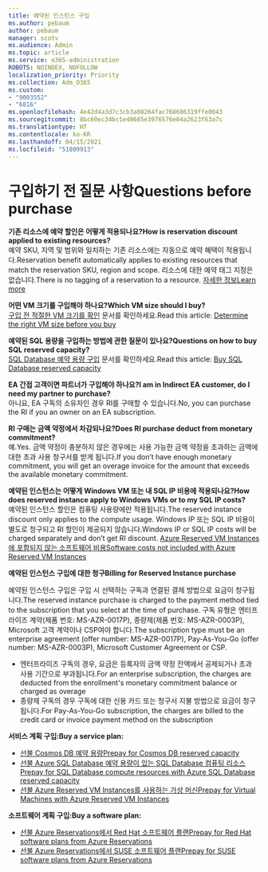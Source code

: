 ```yaml
---
title: 예약된 인스턴스 구입
ms.author: pebaum
author: pebaum
manager: scotv
ms.audience: Admin
ms.topic: article
ms.service: o365-administration
ROBOTS: NOINDEX, NOFOLLOW
localization_priority: Priority
ms.collection: Adm_O365
ms.custom:
- "9003552"
- "6816"
ms.openlocfilehash: 4e42d4a3d7c3cb3a08264fac768606319ffe0043
ms.sourcegitcommit: 8bc60ec34bc1e40685e3976576e04a2623f63a7c
ms.translationtype: HT
ms.contentlocale: ko-KR
ms.lasthandoff: 04/15/2021
ms.locfileid: "51809913"
---
```

# <a name="questions-before-purchase"></a><span data-ttu-id="764c6-102">구입하기 전 질문 사항</span><span class="sxs-lookup"><span data-stu-id="764c6-102">Questions before purchase</span></span>

<span data-ttu-id="764c6-103">**기존 리소스에 예약 할인은 어떻게 적용되나요?**</span><span class="sxs-lookup"><span data-stu-id="764c6-103">**How is reservation discount applied to existing resources?**</span></span>  
<span data-ttu-id="764c6-104">예약 SKU, 지역 및 범위와 일치하는 기존 리소스에는 자동으로 예약 혜택이 적용됩니다.</span><span class="sxs-lookup"><span data-stu-id="764c6-104">Reservation benefit automatically applies to existing resources that match the reservation SKU, region and scope.</span></span> <span data-ttu-id="764c6-105">리소스에 대한 예약 태그 지정은 없습니다.</span><span class="sxs-lookup"><span data-stu-id="764c6-105">There is no tagging of a reservation to a resource.</span></span> [<span data-ttu-id="764c6-106">자세한 정보</span><span class="sxs-lookup"><span data-stu-id="764c6-106">Learn more</span></span>](https://docs.microsoft.com/azure/cost-management-billing/reservations/save-compute-costs-reservations?WT.mc_id=Portal-Microsoft_Azure_Support#how-reservation-discount-is-applied) 

<span data-ttu-id="764c6-107">**어떤 VM 크기를 구입해야 하나요?**</span><span class="sxs-lookup"><span data-stu-id="764c6-107">**Which VM size should I buy?**</span></span>  
<span data-ttu-id="764c6-108">[구입 전 적절한 VM 크기를 확인](https://docs.microsoft.com/azure/virtual-machines/windows/prepay-reserved-vm-instances?toc=/azure/billing/TOC.json&WT.mc_id=Portal-Microsoft_Azure_Support#determine-the-right-vm-size-before-you-buy) 문서를 확인하세요.</span><span class="sxs-lookup"><span data-stu-id="764c6-108">Read this article: [Determine the right VM size before you buy](https://docs.microsoft.com/azure/virtual-machines/windows/prepay-reserved-vm-instances?toc=/azure/billing/TOC.json&WT.mc_id=Portal-Microsoft_Azure_Support#determine-the-right-vm-size-before-you-buy)</span></span>

<span data-ttu-id="764c6-109">**예약된 SQL 용량을 구입하는 방법에 관한 질문이 있나요?**</span><span class="sxs-lookup"><span data-stu-id="764c6-109">**Questions on how to buy SQL reserved capacity?**</span></span>  
<span data-ttu-id="764c6-110">[SQL Database 예약 용량 구입](https://docs.microsoft.com/azure/sql-database/sql-database-reserved-capacity?toc=/azure/billing/TOC.json&WT.mc_id=Portal-Microsoft_Azure_Support#buy-sql-database-reserved-capacity) 문서를 확인하세요.</span><span class="sxs-lookup"><span data-stu-id="764c6-110">Read this article: [Buy SQL Database reserved capacity](https://docs.microsoft.com/azure/sql-database/sql-database-reserved-capacity?toc=/azure/billing/TOC.json&WT.mc_id=Portal-Microsoft_Azure_Support#buy-sql-database-reserved-capacity)</span></span>

<span data-ttu-id="764c6-111">**EA 간접 고객이면 파트너가 구입해야 하나요?**</span><span class="sxs-lookup"><span data-stu-id="764c6-111">**I am in Indirect EA customer, do I need my partner to purchase?**</span></span>  
<span data-ttu-id="764c6-112">아니요, EA 구독의 소유자인 경우 RI를 구매할 수 있습니다.</span><span class="sxs-lookup"><span data-stu-id="764c6-112">No, you can purchase the RI if you an owner on an EA subscription.</span></span>

<span data-ttu-id="764c6-113">**RI 구매는 금액 약정에서 차감되나요?**</span><span class="sxs-lookup"><span data-stu-id="764c6-113">**Does RI purchase deduct from monetary commitment?**</span></span>  
<span data-ttu-id="764c6-114">예.</span><span class="sxs-lookup"><span data-stu-id="764c6-114">Yes.</span></span> <span data-ttu-id="764c6-115">금액 약정이 충분하지 않은 경우에는 사용 가능한 금액 약정을 초과하는 금액에 대한 초과 사용 청구서를 받게 됩니다.</span><span class="sxs-lookup"><span data-stu-id="764c6-115">If you don’t have enough monetary commitment, you will get an overage invoice for the amount that exceeds the available monetary commitment.</span></span>

<span data-ttu-id="764c6-116">**예약된 인스턴스는 어떻게 Windows VM 또는 내 SQL IP 비용에 적용되나요?**</span><span class="sxs-lookup"><span data-stu-id="764c6-116">**How does reserved instance apply to Windows VMs or to my SQL IP costs?**</span></span>  
<span data-ttu-id="764c6-117">예약된 인스턴스 할인은 컴퓨팅 사용량에만 적용됩니다.</span><span class="sxs-lookup"><span data-stu-id="764c6-117">The reserved instance discount only applies to the compute usage.</span></span> <span data-ttu-id="764c6-118">Windows IP 또는 SQL IP 비용이 별도로 청구되고 RI 할인이 제공되지 않습니다.</span><span class="sxs-lookup"><span data-stu-id="764c6-118">Windows IP or SQL IP costs will be charged separately and don’t get RI discount.</span></span> [<span data-ttu-id="764c6-119">Azure Reserved VM Instances에 포함되지 않는 소프트웨어 비용</span><span class="sxs-lookup"><span data-stu-id="764c6-119">Software costs not included with Azure Reserved VM Instances</span></span>](https://docs.microsoft.com/azure/billing/billing-reserved-instance-windows-software-costs?WT.mc_id=Portal-Microsoft_Azure_Support)  
      
<span data-ttu-id="764c6-120">**예약된 인스턴스 구입에 대한 청구**</span><span class="sxs-lookup"><span data-stu-id="764c6-120">**Billing for Reserved Instance purchase**</span></span>  
      
<span data-ttu-id="764c6-121">예약된 인스턴스 구입은 구입 시 선택하는 구독과 연결된 결제 방법으로 요금이 청구됩니다.</span><span class="sxs-lookup"><span data-stu-id="764c6-121">The reserved instance purchase is charged to the payment method tied to the subscription that you select at the time of purchase.</span></span> <span data-ttu-id="764c6-122">구독 유형은 엔터프라이즈 계약(제품 번호: MS-AZR-0017P), 종량제(제품 번호: MS-AZR-0003P), Microsoft 고객 계약이나 CSP여야 합니다.</span><span class="sxs-lookup"><span data-stu-id="764c6-122">The subscription type must be an enterprise agreement (offer number: MS-AZR-0017P), Pay-As-You-Go (offer number: MS-AZR-0003P), Microsoft Customer Agreement or CSP.</span></span>

-   <span data-ttu-id="764c6-123">엔터프라이즈 구독의 경우, 요금은 등록자의 금액 약정 잔액에서 공제되거나 초과 사용 기간으로 부과됩니다.</span><span class="sxs-lookup"><span data-stu-id="764c6-123">For an enterprise subscription, the charges are deducted from the enrollment's monetary commitment balance or charged as overage</span></span>
-   <span data-ttu-id="764c6-124">종량제 구독의 경우 구독에 대한 신용 카드 또는 청구서 지불 방법으로 요금이 청구됩니다.</span><span class="sxs-lookup"><span data-stu-id="764c6-124">For Pay-As-You-Go subscription, the charges are billed to the credit card or invoice payment method on the subscription</span></span>

<span data-ttu-id="764c6-125">**서비스 계획 구입:**</span><span class="sxs-lookup"><span data-stu-id="764c6-125">**Buy a service plan:**</span></span>

-   [<span data-ttu-id="764c6-126">선불 Cosmos DB 예약 용량</span><span class="sxs-lookup"><span data-stu-id="764c6-126">Prepay for Cosmos DB reserved capacity</span></span>](https://docs.microsoft.com/azure/cosmos-db/cosmos-db-reserved-capacity?WT.mc_id=Portal-Microsoft_Azure_Support)
-   [<span data-ttu-id="764c6-127">선불 Azure SQL Database 예약 용량이 있는 SQL Database 컴퓨팅 리소스</span><span class="sxs-lookup"><span data-stu-id="764c6-127">Prepay for SQL Database compute resources with Azure SQL Database reserved capacity</span></span>](https://docs.microsoft.com/azure/sql-database/sql-database-reserved-capacity?WT.mc_id=Portal-Microsoft_Azure_Support)
-   [<span data-ttu-id="764c6-128">선불 Azure Reserved VM Instances를 사용하는 가상 머신</span><span class="sxs-lookup"><span data-stu-id="764c6-128">Prepay for Virtual Machines with Azure Reserved VM Instances</span></span>](https://docs.microsoft.com/azure/virtual-machines/windows/prepay-reserved-vm-instances?WT.mc_id=Portal-Microsoft_Azure_Support)

<span data-ttu-id="764c6-129">**소프트웨어 계획 구입:**</span><span class="sxs-lookup"><span data-stu-id="764c6-129">**Buy a software plan:**</span></span>

-   [<span data-ttu-id="764c6-130">선불 Azure Reservations에서 Red Hat 소프트웨어 플랜</span><span class="sxs-lookup"><span data-stu-id="764c6-130">Prepay for Red Hat software plans from Azure Reservations</span></span>](https://docs.microsoft.com/azure/virtual-machines/linux/prepay-rhel-software-charges?WT.mc_id=Portal-Microsoft_Azure_Support)
-   [<span data-ttu-id="764c6-131">선불 Azure Reservations에서 SUSE 소프트웨어 플랜</span><span class="sxs-lookup"><span data-stu-id="764c6-131">Prepay for SUSE software plans from Azure Reservations</span></span>](https://docs.microsoft.com/azure/virtual-machines/linux/prepay-suse-software-charges?WT.mc_id=Portal-Microsoft_Azure_Support)